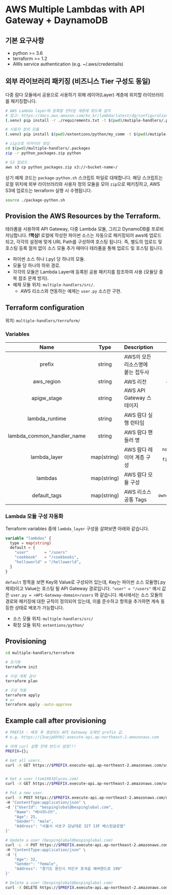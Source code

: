 # AWS Multiple Lambdas with API Gateway + DaynamoDB

## 기본 요구사항

- python >= 3.6
- terraform >= 1.2
- AWs service authentication (e.g. ~/.aws/credentails)

## 외부 라이브러리 패키징 (비즈니스 Tier 구성도 동일)

다중 람다 모듈에서 공용으로 사용하기 위해 레이어(Layer) 계층에 위치할 라이브러리를 패키징합니다.

```bash
# AWS Lambda layer에 등록할 런타임 계층에 맞도록 설치
# 참고: https://docs.aws.amazon.com/ko_kr/lambda/latest/dg/configuration-layers.html#configuration-layers-compile
(.venv) pip install -r ./requirements.txt -t $(pwd)/mutiple-handlers/.package/python/

# 사용자 정의 모듈
(.venv) pip install $(pwd)/extentions/python/my_comm -t $(pwd)/mutiple-handlers/.package/python/

# zip으로 아카이브 생성
cd $(pwd)/multiple-handlers/.packages
zip -r python_packages.zip python

# S3 업로드
aws s3 cp python_packages.zip s3://<bucket-name>/
```

상기 예제 코드는 `package-python.sh` 스크립트 파일로 대체합니다.
해당 스크립트는 로컬 위치에 외부 라이브러리와 사용자 정의 모듈을 모아 `zip`으로 패키징하고, AWS S3에 업로드는 terraform 실행 시 수행됩니다.

```bash
source ./package-python.sh
```

## Provision the AWS Resources by the Terraform.

테라폼을 사용하여 API Gateway, 다중 Lambda 모듈, 그리고 DynamoDB를 프로비저닝합니다.
**!핵심!** 로컬에 작성한 파이썬 소스는 자동으로 패키징되어 aws에 업로드 되고, 각각의 설정에 맞게 URL Path를 구성하여 호스팅 됩니다.
즉, 별도의 업로드 및 호스팅 등록 절차 없이 소스 모듈 추가 때마다 테라폼을 통해 업로드 및 호스팅 됩니다.

- 파이썬 소스 하나 (.py) 당 하나의 모듈.
- 모듈 당 하나의 하위 경로.
- 각각의 모듈은 Lambda Layer에 등록된 공용 패키지를 참조하여 사용 (모듈당 중복 참조 문제 방지).
- 예제 모듈 위치: `multiple-handlers/src/`.
  - AWS 리소스와 연동하는 예제는 `user.py` 소스만 구현.


## Terraform configuration

위치: `multiple-handlers/terraform/`

### Variables

| Name | Type | Description | Default |
|:--:|:--:|:--|:--:|
|prefix|string|AWS의 모든 리소스명에 붙는 접두사| `jeongyong`|
|aws_region|string|AWS 리전| `ap-northeast-2`|
|apigw_stage|string|AWS API Gateway 스테이지| `$default`|
|lambda_runtime|string|AWS 람다 실행 런타임| `python3.9`|
|lambda_common_handler_name|string|AWS 람다 핸들러 명| `handler`|
|lambda_layer|map(string)|AWS 람다 레이어 계층 구성| `name="serverless-python-layer"`<br/>`filename="python-packages.zip"`|
|lambdas|map(string)|AWS 람다 모듈 구성| **`아래 별도 설명`**|
|default_tags|map(string)|AWS 리소스 공통 Tags| `target:"KDB"`<br/>`owner:"jeongyong.jo"`<br/>`env:"poc"`|

### Lambda 모듈 구성 자동화

Terraform variables 중에 `lambda_layer` 구성을 살펴보면 아래와 같습니다.

```terraform
variable "lambdas" {
  type = map(string)
  default = {
    "user"       = "/users"
    "cookbook"   = "/cookbooks",
    "helloworld" = "/helloworld",
  }
}
```

`default` 항목을 보면 Key와 Value로 구성되어 있는데, Key는 파이썬 소스 모듈명(.py 제외)이고 Value는 호스팅 될 API Gateway 경로입니다.
`"user" = "/users"` 예시 값은 `user.py = <API-Gateway-domain>/users` 와 같습니다.
예시에서는 소스 모듈의 경로와 패키징에 대한 규칙이 정의되어 있는데, 이를 준수하고 항목을 추가하면 계속 동등한 상태로 배포가 가능합니다.

- 소스 모듈 위치: `multiple-handlers/src/`
- 확장 모듈 위치: `extentions/python/`


## Provisioning

```bash
cd multiple-handlers/terraform

# 초기화
terraform init

# 구성 계획 검사
terraform plan

# 구성 적용
terraform apply 
# or
terraform apply -auto-approve
```

## Example call after provisioning

```bash
# PREFIX : 배포 후 생성되는 API Gateway 도메인 prefix 값.
# e.g. https://{3uejp8hhb}.execute-api.ap-northeast-2.amazonaws.com 

# 아래 curl 실행 전에 반드시 설정!!!
PREFIX={}; 

# Get all users.
curl -X GET https://$PREFIX.execute-api.ap-northeast-2.amazonaws.com/users/


# Get a user (tom1981@lycos.com)
curl -X GET https://$PREFIX.execute-api.ap-northeast-2.amazonaws.com/users/tom1981@lycos.com

# Put a new user.
curl -X POST https://$PREFIX.execute-api.ap-northeast-2.amazonaws.com/users/ \
-H "ContentType:application/json" \
-d '{"UserId": "bespinglobal@bespinglobal.com",
	"Name": "베시피니어",
    "Age": 25,
    "Gender": "male",
    "Address": "서울시 서초구 강남대로 327 13F 베스핀글로벌"
}'

# Update a user (bespinglobal@bespinglobal.com)
curl -L -X PUT https://$PREFIX.execute-api.ap-northeast-2.amazonaws.com/users/bespinglobal@bespinglobal.com \
-H "ContentType:application/json" \
-d '{
    "Age": 32,
    "Gender": "female",
    "Address": "경기도 용인시 처인구 포곡읍 에버랜드로 199"
}'

# Delete a user (bespinglobal@bespinglobal.com)
curl -X DELETE https://$PREFIX.execute-api.ap-northeast-2.amazonaws.com/users/bespinglobal@bespinglobal.com
```